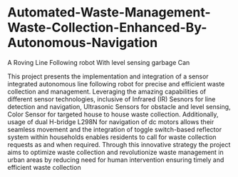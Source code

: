 # Automated-Waste-Management-Waste-Collection-Enhanced-By-Autonomous-Navigation
A Roving Line Following robot With level sensing garbage Can 

This project presents the implementation and integration of a sensor integrated autonomous line following robot for precise and efficient waste collection and management. Leveraging the amazing capabilities of different sensor technologies, inclusive of Infrared (IR) Sesnors for line detection and navigation, Ultrasonic Sensors for obstacle and level sensing, Color Sensor for targeted house to house waste collection. Additionally, usage of dual H-bridge L298N for navigation of dc motors allows their seamless movement and the integration of toggle switch-based reflector system within households enables residents to call for waste collection requests as and when required. Through this innovative strategy the project aims to optimize waste collection and revolutionize waste management in urban areas by reducing need for human intervention ensuring timely and efficient waste collection
